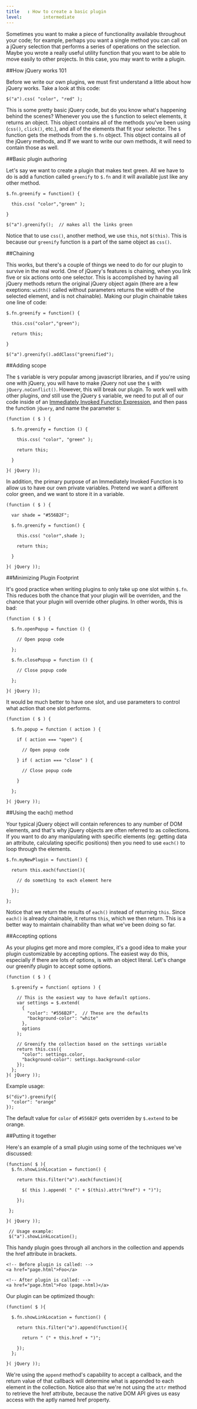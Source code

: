 ```yaml
---
title   : How to create a basic plugin
level:        intermediate
---
```

Sometimes you want to make a piece of functionality available throughout your code;
for example, perhaps you want a single method you can call on a jQuery selection that performs a series of operations on the selection. Maybe you wrote a really useful utility function that you want to be able to move easily to other projects.
In this case, you may want to write a plugin.

##How jQuery works 101

Before we write our own plugins, we must first understand a little about how jQuery works. Take a look at this code:

```
$("a").css( "color", "red" );
```

This is some pretty basic jQuery code, but do you know what's happening behind the scenes? Whenever you use the `$` function to select elements, it returns an object. This object contains all of the methods you've been using (`css()`, `click()`, etc.), and all of the elements that fit your selector. The `$` function gets the methods from the `$.fn` object. This object contains all of the jQuery methods, and If we want to write our own methods, it will need to contain those as well.

##Basic plugin authoring

Let's say we want to create a plugin that makes text green. All we have to do is add a function called `greenify` to `$.fn` and it will available just like any other method.

```
$.fn.greenify = function() {

  this.css( "color","green" );

}

$("a").greenify();  // makes all the links green
```

Notice that to use `css()`, another method, we use `this`, not `$(this)`. This is because our `greenify` function is a part of the same object as `css()`.

##Chaining

This works, but there's a couple of things we need to do for our plugin to survive in the real world. One of jQuery's features is chaining, when you link five or six actions onto one selector. This is accomplished by having all jQuery methods return the original jQuery object again (there are a few exeptions: `width()` called without parameters returns the width of the selected element, and is not chainable). Making our plugin chainable takes one line of code:

```
$.fn.greenify = function() {

  this.css("color","green");

  return this;

}

$("a").greenify().addClass("greenified");
```

##Adding scope

The `$` variable is very popular among javascript libraries, and if you're using one with jQuery, you will have to make jQuery not use the `$` with `jQuery.noConflict()`. However, this will break our plugin. To work well with other plugins, _and_ still use the jQuery `$` variable, we need to put all of our code inside of an [Immediately Invoked Function Expression](http://stage.learn.jquery.com/javascript-101/functions/#immediately-invoked-function-expression), and then pass the function `jQuery`, and name the parameter `$`:

```
(function ( $ ) {

  $.fn.greenify = function () {

    this.css( "color", "green" );

    return this;

  }

}( jQuery ));
```

In addition, the primary purpose of an Immediately Invoked Function is to allow us to have our own private variables. Pretend we want a different color green, and we want to store it in a variable.

```
(function ( $ ) {

  var shade = "#556B2F";

  $.fn.greenify = function() {

    this.css( "color",shade );

    return this;

  }

}( jQuery ));
```

##Minimizing Plugin Footprint

It's good practice when writing plugins to only take up one slot within `$.fn`. This reduces both the chance that your plugin will be overriden, and the chance that your plugin will override other plugins. In other words, this is bad:

```
(function ( $ ) {

  $.fn.openPopup = function () {

    // Open popup code

  };

  $.fn.closePopup = function () {

    // Close popup code

  };

}( jQuery ));
```

It would be much better to have one slot, and use parameters to control what action that one slot performs.

```
(function ( $ ) {

  $.fn.popup = function ( action ) {

    if ( action === "open") {

      // Open popup code

    } if ( action === "close" ) {

      // Close popup code

    }

  };

}( jQuery ));
```

##Using the each() method

Your typical jQuery object will contain references to any number of DOM
elements, and that's why jQuery objects are often referred to as collections.
If you want to do any manipulating with specific elements (eg: getting data an
attribute, calculating specific positions) then you need to use `each()` to
loop through the elements.

```
$.fn.myNewPlugin = function() {

  return this.each(function(){

    // do something to each element here

  });

};
```

Notice that we return the results of `each()` instead of returning `this`.
Since `each()` is already chainable, it returns `this`, which we then return.
This is a better way to maintain chainability than what we've been doing so far.

##Accepting options

As your plugins get more and more complex, it's a good idea to make your plugin
customizable by accepting options. The easiest way do this, especially if there
are lots of options, is with an object literal. Let's change our greenify plugin to
accept some options.

```
(function ( $ ) {

  $.greenify = function( options ) {

    // This is the easiest way to have default options.
    var settings = $.extend(
      {
        "color": "#556B2F",  // These are the defaults
        "background-color": "white"
      },
      options
    );

    // Greenify the collection based on the settings variable
    return this.css({
      "color": settings.color,
      "background-color": settings.background-color
    });
  };
}( jQuery ));
```

Example usage:

```
$("div").greenify({
  "color": "orange"
});
```

The default value for `color` of `#556B2F` gets overriden by `$.extend` to be orange.

##Putting it together

Here's an example of a small plugin using some of the techniques
we've discussed:

```
(function( $ ){
  $.fn.showLinkLocation = function() {

    return this.filter("a").each(function(){

      $( this ).append( " (" + $(this).attr("href") + ")");

    });

 };

}( jQuery ));

 // Usage example:
 $("a").showLinkLocation();
```

This handy plugin goes through all anchors in the collection and appends the
href attribute in brackets.

```
<!-- Before plugin is called: -->
<a href="page.html">Foo</a>

<!-- After plugin is called: -->
<a href="page.html">Foo (page.html)</a>
```

Our plugin can be optimized though:

```
(function( $ ){

  $.fn.showLinkLocation = function() {

    return this.filter("a").append(function(){

      return " (" + this.href + ")";

    });
  };

}( jQuery ));
```

We're using the `append` method's capability to accept a callback, and the
return value of that callback will determine what is appended to each element
in the collection.  Notice also that we're not using the `attr` method to
retrieve the href attribute, because the native DOM API gives us easy access
with the aptly named href property.
